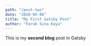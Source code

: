 ```yaml
---
path: "/post-two"
date: "2020-05-06"
title: "My First Gatsby Post"
author: "Faruk Sina Kaya"
---
```


This is my **second blog** post in Gatsby
